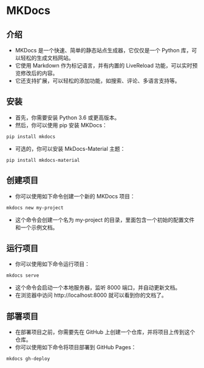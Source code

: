 
# MKDocs
## 介绍
- MKDocs 是一个快速、简单的静态站点生成器，它仅仅是一个 Python 库，可以轻松的生成文档网站。
- 它使用 Markdown 作为标记语言，并有内置的 LiveReload 功能，可以实时预览修改后的内容。
- 它还支持扩展，可以轻松的添加功能，如搜索、评论、多语言支持等。
## 安装
- 首先，你需要安装 Python 3.6 或更高版本。
- 然后，你可以使用 pip 安装 MKDocs：
```
pip install mkdocs
```
- 可选的，你可以安装 MkDocs-Material 主题：
```
pip install mkdocs-material
```
## 创建项目
- 你可以使用如下命令创建一个新的 MKDocs 项目：
```
mkdocs new my-project
```
- 这个命令会创建一个名为 my-project 的目录，里面包含一个初始的配置文件和一个示例文档。
## 运行项目
- 你可以使用如下命令运行项目：
```
mkdocs serve
```
- 这个命令会启动一个本地服务器，监听 8000 端口，并自动更新文档。
- 在浏览器中访问 http://localhost:8000 就可以看到你的文档了。
## 部署项目
- 在部署项目之前，你需要先在 GitHub 上创建一个仓库，并将项目上传到这个仓库。
- 你可以使用如下命令将项目部署到 GitHub Pages：
```
mkdocs gh-deploy
```
